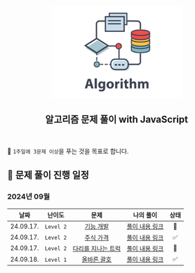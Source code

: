 [//]: # 'URL 변수 정의'
[algo-img]: ./assets/algorithm.png
[func-dev]: https://school.programmers.co.kr/learn/courses/30/lessons/42586
[func-dev-sol]: https://github.com/candymask0712/algorithm-with-js/blob/main/stack_queue/pro_lv2_function-development.js
[stock-price]: https://school.programmers.co.kr/learn/courses/30/lessons/42584
[stock-price-sol]: https://github.com/candymask0712/algorithm-with-js/blob/main/stack_queue/pro_lv2_stock-price.js
[truck-bridge]: https://school.programmers.co.kr/learn/courses/30/lessons/42583
[truck-bridge-sol]: https://github.com/candymask0712/algorithm-with-js/blob/main/stack_queue/pro_lv2_trucks-crossing-bridge.js
[correct-brackets]: https://school.programmers.co.kr/learn/courses/30/lessons/12909
[correct-brackets-sol]: https://github.com/candymask0712/algorithm-with-js/blob/main/pro_lv1_correct-brackets.js

<div align="center">
  <br />
  <img src="./assets/algorithm.png" alt="Algorithm" width="300px" />
  <br />
  <h2>알고리즘 문제 풀이 with JavaScript</h2>
  <br />
</div>

🎯 `1주일에 3문제 이상`을 푸는 것을 목표로 합니다.

## 📅 문제 풀이 진행 일정

### 2024년 09월

|   날짜    |  난이도   |                문제                |               나의 풀이                | 상태 |
| :-------: | :-------: | :--------------------------------: | :------------------------------------: | :--: |
| 24.09.17. | `Level 2` |       [기능 개발][func-dev]        |     [풀이 내용 링크][func-dev-sol]     |  🚸  |
| 24.09.17. | `Level 2` |      [주식 가격][stock-price]      |   [풀이 내용 링크][stock-price-sol]    |  ✅  |
| 24.09.17. | `Level 2` | [다리를 지나는 트럭][truck-bridge] |   [풀이 내용 링크][truck-bridge-sol]   |  🚸  |
| 24.09.18. | `Level 1` |  [올바른 괄호][correct-brackets]   | [풀이 내용 링크][correct-brackets-sol] |  ✅  |
